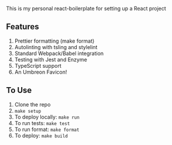 This is my personal react-boilerplate for setting up a React project

## Features
1. Prettier formatting (make format)
2. Autolinting with tsling and stylelint
3. Standard Webpack/Babel integration
4. Testing with Jest and Enzyme
5. TypeScript support
6. An Umbreon Favicon!

## To Use
1. Clone the repo
2. `make setup`
3. To deploy locally: `make run`
4. To run tests: `make test`
5. To run format: `make format`
6. To deploy: `make build`
